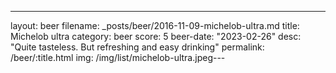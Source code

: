 ---
layout: beer
filename: _posts/beer/2016-11-09-michelob-ultra.md
title: Michelob ultra
category: beer
score: 5
beer-date: "2023-02-26"
desc: "Quite tasteless. But refreshing and easy drinking"
permalink: /beer/:title.html
img: /img/list/michelob-ultra.jpeg---
